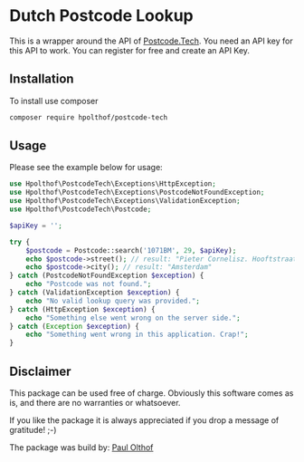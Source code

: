 # Dutch Postcode Lookup
This is a wrapper around the API of [Postcode.Tech](https://postcode.tech). You need an API key for this
API to work. You can register for free and create an API Key.

## Installation
To install use composer
```bash
composer require hpolthof/postcode-tech
```

## Usage
Please see the example below for usage:
```php
use Hpolthof\PostcodeTech\Exceptions\HttpException;
use Hpolthof\PostcodeTech\Exceptions\PostcodeNotFoundException;
use Hpolthof\PostcodeTech\Exceptions\ValidationException;
use Hpolthof\PostcodeTech\Postcode;

$apiKey = '';

try {
    $postcode = Postcode::search('1071BM', 29, $apiKey);
    echo $postcode->street(); // result: "Pieter Cornelisz. Hooftstraat"
    echo $postcode->city(); // result: "Amsterdam"
} catch (PostcodeNotFoundException $exception) {
    echo "Postcode was not found.";
} catch (ValidationException $exception) {
    echo "No valid lookup query was provided.";
} catch (HttpException $exception) {
    echo "Something else went wrong on the server side.";
} catch (Exception $exception) {
    echo "Something went wrong in this application. Crap!";
}
```

## Disclaimer
This package can be used free of charge. Obviously this software comes as is, and there 
are no warranties or whatsoever.

If you like the package it is always appreciated if you drop a message of gratitude! ;-)

The package was build by: [Paul Olthof](mailto:hi@olthof.tech)